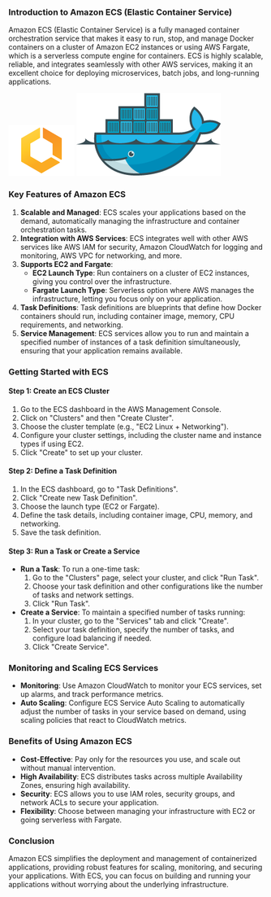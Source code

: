 ### **Introduction to Amazon ECS (Elastic Container Service)**

Amazon ECS (Elastic Container Service) is a fully managed container orchestration service that makes it easy to run, stop, and manage Docker containers on a cluster of Amazon EC2 instances or using AWS Fargate, which is a serverless compute engine for containers. ECS is highly scalable, reliable, and integrates seamlessly with other AWS services, making it an excellent choice for deploying microservices, batch jobs, and long-running applications.

![ecs](../assets/aws/13-aws-ecs/ecs.png)        ![docker](../assets/aws/13-aws-ecs/docker.png)
### **Key Features of Amazon ECS**

1. **Scalable and Managed**: ECS scales your applications based on the demand, automatically managing the infrastructure and container orchestration tasks.  
2. **Integration with AWS Services**: ECS integrates well with other AWS services like AWS IAM for security, Amazon CloudWatch for logging and monitoring, AWS VPC for networking, and more.  
3. **Supports EC2 and Fargate**:  
   * **EC2 Launch Type**: Run containers on a cluster of EC2 instances, giving you control over the infrastructure.  
   * **Fargate Launch Type**: Serverless option where AWS manages the infrastructure, letting you focus only on your application.  
4. **Task Definitions**: Task definitions are blueprints that define how Docker containers should run, including container image, memory, CPU requirements, and networking.  
5. **Service Management**: ECS services allow you to run and maintain a specified number of instances of a task definition simultaneously, ensuring that your application remains available.

### **Getting Started with ECS**

#### **Step 1: Create an ECS Cluster**

1. Go to the ECS dashboard in the AWS Management Console.  
2. Click on "Clusters" and then "Create Cluster".  
3. Choose the cluster template (e.g., "EC2 Linux \+ Networking").  
4. Configure your cluster settings, including the cluster name and instance types if using EC2.  
5. Click "Create" to set up your cluster.

#### **Step 2: Define a Task Definition**

1. In the ECS dashboard, go to "Task Definitions".  
2. Click "Create new Task Definition".  
3. Choose the launch type (EC2 or Fargate).  
4. Define the task details, including container image, CPU, memory, and networking.  
5. Save the task definition.

#### **Step 3: Run a Task or Create a Service**

* **Run a Task**: To run a one-time task:  
  1. Go to the "Clusters" page, select your cluster, and click "Run Task".  
  2. Choose your task definition and other configurations like the number of tasks and network settings.  
  3. Click "Run Task".  
* **Create a Service**: To maintain a specified number of tasks running:  
  1. In your cluster, go to the "Services" tab and click "Create".  
  2. Select your task definition, specify the number of tasks, and configure load balancing if needed.  
  3. Click "Create Service".

### **Monitoring and Scaling ECS Services**

* **Monitoring**: Use Amazon CloudWatch to monitor your ECS services, set up alarms, and track performance metrics.  
* **Auto Scaling**: Configure ECS Service Auto Scaling to automatically adjust the number of tasks in your service based on demand, using scaling policies that react to CloudWatch metrics.

### **Benefits of Using Amazon ECS**

* **Cost-Effective**: Pay only for the resources you use, and scale out without manual intervention.  
* **High Availability**: ECS distributes tasks across multiple Availability Zones, ensuring high availability.  
* **Security**: ECS allows you to use IAM roles, security groups, and network ACLs to secure your application.  
* **Flexibility**: Choose between managing your infrastructure with EC2 or going serverless with Fargate.

### **Conclusion**

Amazon ECS simplifies the deployment and management of containerized applications, providing robust features for scaling, monitoring, and securing your applications. With ECS, you can focus on building and running your applications without worrying about the underlying infrastructure.

